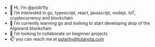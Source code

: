 - 👋 Hi, I’m @pol4r1ty
- 👀 I’m interested in go, typescript, react, javascript, nodejs, IoT, cryptocurrency and blockchain
- 🌱 I’m currently learning go and looking to start developing atop of the Algorand blockchain
- 💞️ I’m looking to collaborate on beginner projects
- 📫 you can reach me at polarity@tutanota.com

<!---
pol4r1ty/pol4r1ty is a ✨ special ✨ repository because its `README.md` (this file) appears on your GitHub profile.
You can click the Preview link to take a look at your changes.
--->
